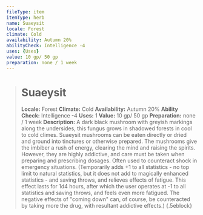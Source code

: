 ```yaml
---
fileType: item
itemType: herb
name: Suaeysit
locale: Forest
climate: Cold
availability: Autumn 20%
abilityCheck: Intelligence -4
uses: {Uses}
value: 10 gp/ 50 gp
preparation: none / 1 week
---
```

>#  Suaeysit
>
> **Locale:** Forest
> **Climate:** Cold
> **Availability:** Autumn 20%
> **Ability Check:** Intelligence -4
> **Uses:** 1
> **Value:** 10 gp/ 50 gp
> **Preparation:** none / 1 week
> **Description:** A dark black mushroom with greyish markings along the undersides, this fungus grows in shadowed forests in cool to cold climes. Suaeysit mushrooms can be eaten directly or dried and ground into tinctures or otherwise prepared. The mushrooms give the imbiber a rush of energy, clearing the mind and raising the spirits. However, they are highly addictive, and care must be taken when preparing and prescribing dosages. Often used to counteract shock in emergency situations. (Temporarily adds +1 to all statistics - no top limit to natural statistics, but it does not add to magically enhanced statistics - and saving throws, and relieves effects of fatigue.  This effect lasts for 1d4 hours, after which the user operates at -1 to all statistics and saving throws, and feels even more fatigued. The negative effects of "coming down" can, of course, be counteracted by taking more the drug, with resultant addictive effects.)
{.5eblock}

